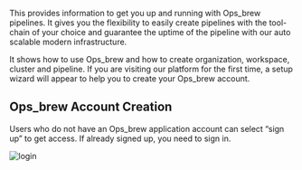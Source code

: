 This provides information to get you up and running with Ops_brew pipelines. It gives you the flexibility to easily create pipelines with the tool- chain of your choice and guarantee the uptime of the pipeline with our auto scalable modern infrastructure. 

It shows how to use Ops_brew  and how to create organization, workspace, cluster and pipeline. If you are visiting our platform for the first time, a setup wizard will appear to help you to create your Ops_brew account. 

## Ops_brew Account Creation 

Users who do not have an Ops_brew application account can select “sign up” to get access.  If already signed up, you need to sign in. 

![login](_assets/sign_in.png)
